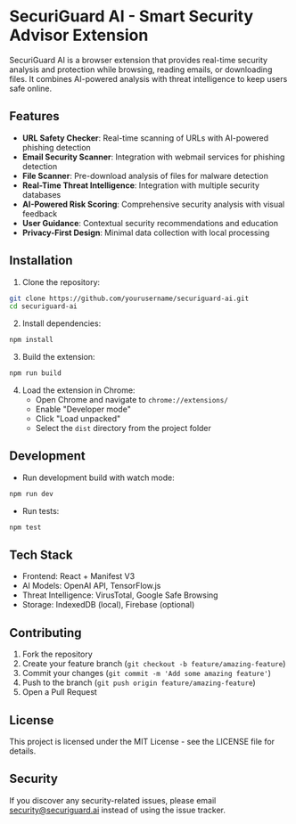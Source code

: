 # SecuriGuard AI - Smart Security Advisor Extension

SecuriGuard AI is a browser extension that provides real-time security analysis and protection while browsing, reading emails, or downloading files. It combines AI-powered analysis with threat intelligence to keep users safe online.

## Features

- **URL Safety Checker**: Real-time scanning of URLs with AI-powered phishing detection
- **Email Security Scanner**: Integration with webmail services for phishing detection
- **File Scanner**: Pre-download analysis of files for malware detection
- **Real-Time Threat Intelligence**: Integration with multiple security databases
- **AI-Powered Risk Scoring**: Comprehensive security analysis with visual feedback
- **User Guidance**: Contextual security recommendations and education
- **Privacy-First Design**: Minimal data collection with local processing

## Installation

1. Clone the repository:
```bash
git clone https://github.com/yourusername/securiguard-ai.git
cd securiguard-ai
```

2. Install dependencies:
```bash
npm install
```

3. Build the extension:
```bash
npm run build
```

4. Load the extension in Chrome:
   - Open Chrome and navigate to `chrome://extensions/`
   - Enable "Developer mode"
   - Click "Load unpacked"
   - Select the `dist` directory from the project folder

## Development

- Run development build with watch mode:
```bash
npm run dev
```

- Run tests:
```bash
npm test
```

## Tech Stack

- Frontend: React + Manifest V3
- AI Models: OpenAI API, TensorFlow.js
- Threat Intelligence: VirusTotal, Google Safe Browsing
- Storage: IndexedDB (local), Firebase (optional)

## Contributing

1. Fork the repository
2. Create your feature branch (`git checkout -b feature/amazing-feature`)
3. Commit your changes (`git commit -m 'Add some amazing feature'`)
4. Push to the branch (`git push origin feature/amazing-feature`)
5. Open a Pull Request

## License

This project is licensed under the MIT License - see the LICENSE file for details.

## Security

If you discover any security-related issues, please email security@securiguard.ai instead of using the issue tracker. 